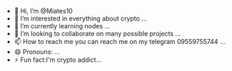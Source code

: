 - 👋 Hi, I’m @Miates10
- 👀 I’m interested in everything about crypto ...
- 🌱 I’m currently learning nodes ...
- 💞️ I’m looking to collaborate on many possible projects ...
- 📫 How to reach me you can reach me on my telegram 09559755744 ...
- 😄 Pronouns: ...
- ⚡ Fun fact:I'm crypto addict...

<!---
Miates10/Miates10 is a ✨ special ✨ repository because its `README.md` (this file) appears on your GitHub profile.
You can click the Preview link to take a look at your changes.
--->
